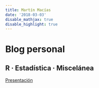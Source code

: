 ```yaml
---
title: Martín Macías
date: '2018-03-03'
disable_mathjax: true
disable_highlight: true
---
```


# Blog personal

## R · Estadística · Miscelánea

[Presentación](/slides/2018-03-03-presentación-trabajo-de-maestria.html)